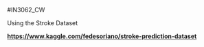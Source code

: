 #IN3062_CW

Using the Stroke Dataset

**https://www.kaggle.com/fedesoriano/stroke-prediction-dataset**
